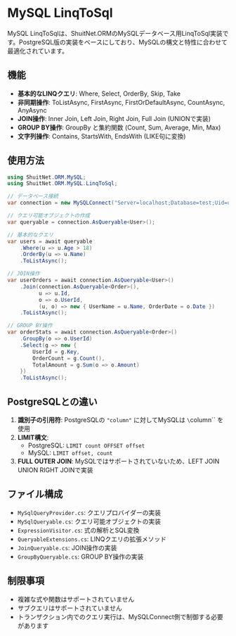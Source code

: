 # MySQL LinqToSql

MySQL LinqToSqlは、ShuitNet.ORMのMySQLデータベース用LinqToSql実装です。PostgreSQL版の実装をベースにしており、MySQLの構文と特性に合わせて最適化されています。

## 機能

- **基本的なLINQクエリ**: Where, Select, OrderBy, Skip, Take
- **非同期操作**: ToListAsync, FirstAsync, FirstOrDefaultAsync, CountAsync, AnyAsync
- **JOIN操作**: Inner Join, Left Join, Right Join, Full Join (UNIONで実装)
- **GROUP BY操作**: GroupBy と集約関数 (Count, Sum, Average, Min, Max)
- **文字列操作**: Contains, StartsWith, EndsWith (LIKE句に変換)

## 使用方法

```csharp
using ShuitNet.ORM.MySQL;
using ShuitNet.ORM.MySQL.LinqToSql;

// データベース接続
var connection = new MySQLConnect("Server=localhost;Database=test;Uid=user;Pwd=password");

// クエリ可能オブジェクトの作成
var queryable = connection.AsQueryable<User>();

// 基本的なクエリ
var users = await queryable
    .Where(u => u.Age > 18)
    .OrderBy(u => u.Name)
    .ToListAsync();

// JOIN操作
var userOrders = await connection.AsQueryable<User>()
    .Join(connection.AsQueryable<Order>(),
          u => u.Id,
          o => o.UserId,
          (u, o) => new { UserName = u.Name, OrderDate = o.Date })
    .ToListAsync();

// GROUP BY操作
var orderStats = await connection.AsQueryable<Order>()
    .GroupBy(o => o.UserId)
    .Select(g => new { 
        UserId = g.Key, 
        OrderCount = g.Count(), 
        TotalAmount = g.Sum(o => o.Amount) 
    })
    .ToListAsync();
```

## PostgreSQLとの違い

1. **識別子の引用符**: PostgreSQLの `"column"` に対してMySQLは `\`column\`` を使用
2. **LIMIT構文**: 
   - PostgreSQL: `LIMIT count OFFSET offset`
   - MySQL: `LIMIT offset, count`
3. **FULL OUTER JOIN**: MySQLではサポートされていないため、LEFT JOIN UNION RIGHT JOINで実装

## ファイル構成

- `MySqlQueryProvider.cs`: クエリプロバイダーの実装
- `MySqlQueryable.cs`: クエリ可能オブジェクトの実装
- `ExpressionVisitor.cs`: 式の解析とSQL変換
- `QueryableExtensions.cs`: LINQクエリの拡張メソッド
- `JoinQueryable.cs`: JOIN操作の実装
- `GroupByQueryable.cs`: GROUP BY操作の実装

## 制限事項

- 複雑な式や関数はサポートされていません
- サブクエリはサポートされていません
- トランザクション内でのクエリ実行は、MySQLConnect側で制御する必要があります